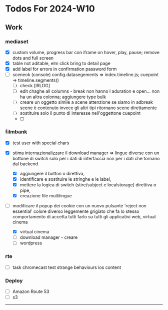 # Todos For 2024-W10

## Work

### mediaset

- [x] custom volume, progress bar con iframe on hover, play, pause; remove dots and full screen
- [x] table not aditable, elm click bring to detail page
- [x] add label for errors in confirmation password form
- [ ] sceneok (console) config.datasegements => index.timeline.js; cuepoint => timeline.segments()
  - [ ] check [IRLOG]
  - [ ] edit chaghe all columns - break non hanno l aduration e open... non ha un altra colonna; aggiungere type bulk
  - [ ] creare un oggetto simile a scene attenzione se siamo in adbreak scene è contenuto invece gli altri tipi ritornano scene direttamente
  - [ ] sostituire solo il punto di interesse nell'oggettone cuepoint
  - [ ] 

### filmbank

- [x] test user with special chars
- [x] stima internazionalizzare il download manager => lingue diverse con un bottone di switch solo per i dati di interfaccia non per i dati che tornano dal backend

  - [x] aggiungere il botton o direttiva,
  - [x] identificare e sostituire le stringhe e le label,
  - [x] mettere la logica di switch (stire/subject e localstorage) direttiva o pipe,
  - [x] creazione file multilingue

- [ ] modificare il popup dei cookie con un nuovo pulsante 'reject non essential' colore diverso leggemente grigiato che fa lo stesso comportamento di accetta tutti farlo su tutti gli applicativi web, virtual cinema
  - [x] virtual cinema
  - [ ] download manager - creare
  - [ ] wordpress

### rte

- [ ] task chromecast test strange behaviours ios content

### Deploy

- [ ] Amazon Route 53
- [ ] s3

---
